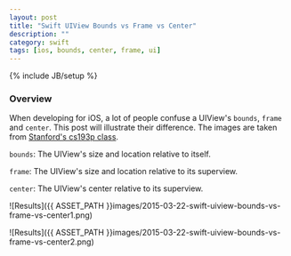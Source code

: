 ```yaml
---
layout: post
title: "Swift UIView Bounds vs Frame vs Center"
description: ""
category: swift
tags: [ios, bounds, center, frame, ui]
---
```

{% include JB/setup %}

<!-- Overview -->
<h3>Overview</h3>

When developing for iOS, a lot of people confuse a UIView's `bounds`, `frame` and `center`. This post will illustrate their difference. The images are taken from [Stanford's cs193p class](http://web.stanford.edu/class/cs193p/cgi-bin/drupal/).

`bounds`: The UIView's size and location relative to itself.

`frame`: The UIView's size and location relative to its superview.

`center`: The UIView's center relative to its superview.

![Results]({{ ASSET_PATH }}images/2015-03-22-swift-uiview-bounds-vs-frame-vs-center1.png)

![Results]({{ ASSET_PATH }}images/2015-03-22-swift-uiview-bounds-vs-frame-vs-center2.png)